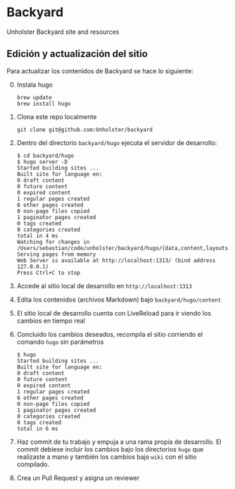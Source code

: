 # Backyard
Unholster Backyard site and resources

## Edición y actualización del sitio

Para actualizar los contenidos de Backyard se hace lo siguiente:

0. Instala hugo
    ```
    brew update
    brew install hugo
    ```

1. Clona este repo localmente

    ```
    git clone git@github.com:Unholster/backyard
    ```

2. Dentro del directorio `backyard/hugo` ejecuta el servidor de desarrollo:

    ```
    $ cd backyard/hugo
    $ hugo server -D
    Started building sites ...
    Built site for language en:
    0 draft content
    0 future content
    0 expired content
    1 regular pages created
    6 other pages created
    0 non-page files copied
    1 paginator pages created
    0 tags created
    0 categories created
    total in 4 ms
    Watching for changes in /Users/sebastian/code/unholster/backyard/hugo/{data,content,layouts,static,themes}
    Serving pages from memory
    Web Server is available at http://localhost:1313/ (bind address 127.0.0.1)
    Press Ctrl+C to stop
    ```

3. Accede al sitio local de desarrollo en `http://localhost:1313`

4. Edita los contenidos (archivos Markdown) bajo `backyard/hugo/content`

5. El sitio local de desarrollo cuenta con LiveReload para ir viendo los cambios en tiempo real

6. Concluido los cambios deseados, recompila el sitio corriendo el comando `hugo` sin parámetros

    ```
    $ hugo
    Started building sites ...
    Built site for language en:
    0 draft content
    0 future content
    0 expired content
    1 regular pages created
    6 other pages created
    0 non-page files copied
    1 paginator pages created
    0 categories created
    0 tags created
    total in 6 ms
    ```

7. Haz commit de tu trabajo y empuja a una rama propia de desarrollo. El commit debiese incluir los cambios bajo los directorios `hugo` que realizaste a mano y también los cambios bajo `wiki` con el sitio compilado.

8. Crea un Pull Request y asigna un reviewer
